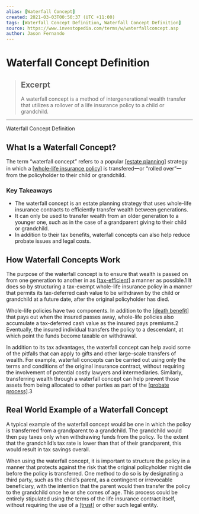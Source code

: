 ```yaml
---
alias: [Waterfall Concept]
created: 2021-03-03T00:50:37 (UTC +11:00)
tags: [Waterfall Concept Definition, Waterfall Concept Definition]
source: https://www.investopedia.com/terms/w/waterfallconcept.asp
author: Jason Fernando
---
```


# Waterfall Concept Definition

> ## Excerpt
> A waterfall concept is a method of intergenerational wealth transfer that utilizes a rollover of a life insurance policy to a child or grandchild.

---

Waterfall Concept Definition
## What Is a Waterfall Concept?

The term “waterfall concept” refers to a popular [[estate planning]](https://www.investopedia.com/estate-planning-4427729) strategy in which a [[whole-life insurance policy]](https://www.investopedia.com/terms/w/wholelife.asp) is transfered一or “rolled over”一from the policyholder to their child or grandchild.

### Key Takeaways

-   The waterfall concept is an estate planning strategy that uses whole-life insurance contracts to efficiently transfer wealth between generations.
-   It can only be used to transfer wealth from an older generation to a younger one, such as in the case of a grandparent giving to their child or grandchild.
-   In addition to their tax benefits, waterfall concepts can also help reduce probate issues and legal costs.

## How Waterfall Concepts Work

The purpose of the waterfall concept is to ensure that wealth is passed on from one generation to another in as [[tax-efficient]](https://www.investopedia.com/terms/t/tax-efficiency.asp) a manner as possible.1 It does so by structuring a tax-exempt whole-life insurance policy in a manner that permits its tax-deferred cash value to be withdrawn by the child or grandchild at a future date, after the original policyholder has died.

Whole-life policies have two components. In addition to the [[death benefit]](https://www.investopedia.com/terms/d/deathbenefit.asp) that pays out when the insured passes away, whole-life policies also accumulate a tax-deferred cash value as the insured pays premiums.2 Eventually, the insured individual transfers the policy to a descendant, at which point the funds become taxable on withdrawal.

In addition to its tax advantages, the waterfall concept can help avoid some of the pitfalls that can apply to gifts and other large-scale transfers of wealth. For example, waterfall concepts can be carried out using only the terms and conditions of the original insurance contract, without requiring the involvement of potential costly lawyers and intermediaries. Similarly, transferring wealth through a waterfall concept can help prevent those assets from being allocated to other parties as part of the [[probate process]](https://www.investopedia.com/articles/04/121304.asp).3

## Real World Example of a Waterfall Concept

A typical example of the waterfall concept would be one in which the policy is transferred from a grandparent to a grandchild. The grandchild would then pay taxes only when withdrawing funds from the policy. To the extent that the grandchild’s tax rate is lower than that of their grandparent, this would result in tax savings overall.

When using the waterfall concept, it is important to structure the policy in a manner that protects against the risk that the original policyholder might die before the policy is transferred. One method to do so is by designating a third party, such as the child’s parent, as a contingent or irrevocable beneficiary, with the intention that the parent would then transfer the policy to the grandchild once he or she comes of age. This process could be entirely stipulated using the terms of the life insurance contract itself, without requiring the use of a [[trust]](https://www.investopedia.com/terms/t/trust.asp) or other such legal entity.
